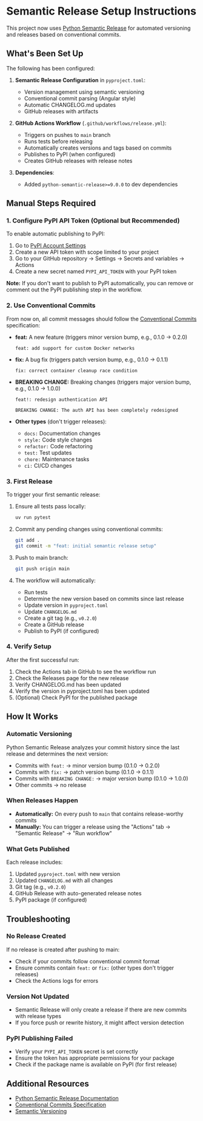 # Semantic Release Setup Instructions

This project now uses [Python Semantic Release](https://python-semantic-release.readthedocs.io/) for automated versioning and releases based on conventional commits.

## What's Been Set Up

The following has been configured:

1. **Semantic Release Configuration** in `pyproject.toml`:
   - Version management using semantic versioning
   - Conventional commit parsing (Angular style)
   - Automatic CHANGELOG.md updates
   - GitHub releases with artifacts

2. **GitHub Actions Workflow** (`.github/workflows/release.yml`):
   - Triggers on pushes to `main` branch
   - Runs tests before releasing
   - Automatically creates versions and tags based on commits
   - Publishes to PyPI (when configured)
   - Creates GitHub releases with release notes

3. **Dependencies**:
   - Added `python-semantic-release>=9.0.0` to dev dependencies

## Manual Steps Required

### 1. Configure PyPI API Token (Optional but Recommended)

To enable automatic publishing to PyPI:

1. Go to [PyPI Account Settings](https://pypi.org/manage/account/token/)
2. Create a new API token with scope limited to your project
3. Go to your GitHub repository → Settings → Secrets and variables → Actions
4. Create a new secret named `PYPI_API_TOKEN` with your PyPI token

**Note:** If you don't want to publish to PyPI automatically, you can remove or comment out the PyPI publishing step in the workflow.

### 2. Use Conventional Commits

From now on, all commit messages should follow the [Conventional Commits](https://www.conventionalcommits.org/) specification:

- **feat:** A new feature (triggers minor version bump, e.g., 0.1.0 → 0.2.0)
  ```
  feat: add support for custom Docker networks
  ```

- **fix:** A bug fix (triggers patch version bump, e.g., 0.1.0 → 0.1.1)
  ```
  fix: correct container cleanup race condition
  ```

- **BREAKING CHANGE:** Breaking changes (triggers major version bump, e.g., 0.1.0 → 1.0.0)
  ```
  feat!: redesign authentication API
  
  BREAKING CHANGE: The auth API has been completely redesigned
  ```

- **Other types** (don't trigger releases):
  - `docs:` Documentation changes
  - `style:` Code style changes
  - `refactor:` Code refactoring
  - `test:` Test updates
  - `chore:` Maintenance tasks
  - `ci:` CI/CD changes

### 3. First Release

To trigger your first semantic release:

1. Ensure all tests pass locally:
   ```bash
   uv run pytest
   ```

2. Commit any pending changes using conventional commits:
   ```bash
   git add .
   git commit -m "feat: initial semantic release setup"
   ```

3. Push to main branch:
   ```bash
   git push origin main
   ```

4. The workflow will automatically:
   - Run tests
   - Determine the new version based on commits since last release
   - Update version in `pyproject.toml`
   - Update `CHANGELOG.md`
   - Create a git tag (e.g., `v0.2.0`)
   - Create a GitHub release
   - Publish to PyPI (if configured)

### 4. Verify Setup

After the first successful run:

1. Check the Actions tab in GitHub to see the workflow run
2. Check the Releases page for the new release
3. Verify CHANGELOG.md has been updated
4. Verify the version in pyproject.toml has been updated
5. (Optional) Check PyPI for the published package

## How It Works

### Automatic Versioning

Python Semantic Release analyzes your commit history since the last release and determines the next version:

- Commits with `feat:` → minor version bump (0.1.0 → 0.2.0)
- Commits with `fix:` → patch version bump (0.1.0 → 0.1.1)
- Commits with `BREAKING CHANGE:` → major version bump (0.1.0 → 1.0.0)
- Other commits → no release

### When Releases Happen

- **Automatically:** On every push to `main` that contains release-worthy commits
- **Manually:** You can trigger a release using the "Actions" tab → "Semantic Release" → "Run workflow"

### What Gets Published

Each release includes:
1. Updated `pyproject.toml` with new version
2. Updated `CHANGELOG.md` with all changes
3. Git tag (e.g., `v0.2.0`)
4. GitHub Release with auto-generated release notes
5. PyPI package (if configured)

## Troubleshooting

### No Release Created

If no release is created after pushing to main:
- Check if your commits follow conventional commit format
- Ensure commits contain `feat:` or `fix:` (other types don't trigger releases)
- Check the Actions logs for errors

### Version Not Updated

- Semantic Release will only create a release if there are new commits with release types
- If you force push or rewrite history, it might affect version detection

### PyPI Publishing Failed

- Verify your `PYPI_API_TOKEN` secret is set correctly
- Ensure the token has appropriate permissions for your package
- Check if the package name is available on PyPI (for first release)

## Additional Resources

- [Python Semantic Release Documentation](https://python-semantic-release.readthedocs.io/)
- [Conventional Commits Specification](https://www.conventionalcommits.org/)
- [Semantic Versioning](https://semver.org/)
